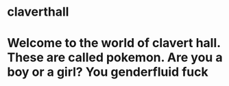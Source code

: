 # claverthall
# Welcome to the world of clavert hall. These are called pokemon. Are you a boy or a girl? You genderfluid fuck
